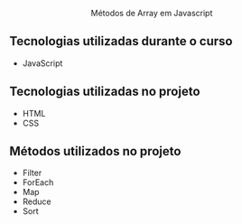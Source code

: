 <p align="center">Métodos de Array em Javascript</p>

## Tecnologias utilizadas durante o curso
* JavaScript

## Tecnologias utilizadas no projeto
* HTML
* CSS

## Métodos utilizados no projeto
* Filter
* ForEach
* Map
* Reduce
* Sort